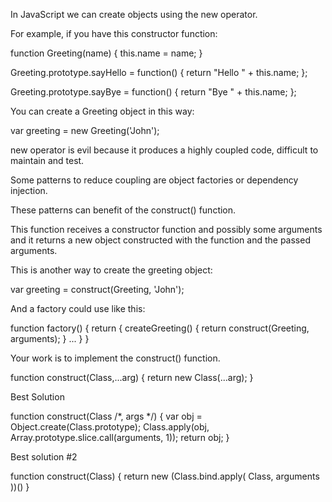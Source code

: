 In JavaScript we can create objects using the new operator.

For example, if you have this constructor function:

function Greeting(name) {
  this.name = name;
}

Greeting.prototype.sayHello = function() {
  return "Hello " + this.name;
};


Greeting.prototype.sayBye = function() {
  return "Bye " + this.name;
};

You can create a Greeting object in this way:

  var greeting = new Greeting('John');

new operator is evil because it produces a highly coupled code, difficult to maintain and test.

Some patterns to reduce coupling are object factories or dependency injection.

These patterns can benefit of the construct() function.

This function receives a constructor function and possibly some arguments and it returns a new object constructed with the function and the passed arguments.

This is another way to create the greeting object:

var greeting = construct(Greeting, 'John');

And a factory could use like this:

  function factory() {
    return {
      createGreeting() {
        return construct(Greeting, arguments);
      }
      ...
    }
  }

Your work is to implement the construct() function.

function construct(Class,...arg) {
    return new Class(...arg);
}

Best Solution

function construct(Class /*, args */) {
  var obj = Object.create(Class.prototype);
  Class.apply(obj, Array.prototype.slice.call(arguments, 1));
  return obj;
}

Best solution #2

function construct(Class) {
  return new (Class.bind.apply( Class, arguments ))()
}


